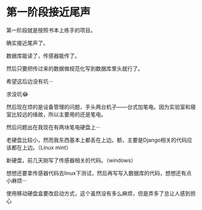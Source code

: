 # 第一阶段接近尾声

第一阶段就是按照书本上练手的项目。

确实接近尾声了。

数据库能读了，传感器能传了。

然后只要把传过来的数据做规范化写到数据库里头就行了。

希望这后边没有坑···

求没坑😂



然后现在烦的是设备管理的问题，手头两台机子——台式加笔电。因为实验室和寝室比较远的缘故，所以主要用的还是笔电。

然后问题出在我现在有两块笔电硬盘上···

老硬盘比较小，然而我东西基本上都丢在上边。额，主要是Django相关的代码应该都在上边。（Linux mint）

新硬盘，前几天刚写了传感器相关的代码。（windows）

想想还要拿传感器代码去linux下测试，然后再写写入数据库的代码，想想还有点小麻烦···

使用移动硬盘盒要改启动方式，这个虽然没有多么麻烦，但是弄多了总让人感到担心